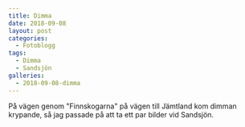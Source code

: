 ```yaml
---
title: Dimma
date: 2018-09-08
layout: post
categories:
  - Fotoblogg
tags:
  - Dimma
  - Sandsjön
galleries:
  - 2018-09-08-dimma
---
```


På vägen genom "Finnskogarna" på vägen till Jämtland kom dimman krypande, så jag passade på att ta ett par bilder vid Sandsjön.
